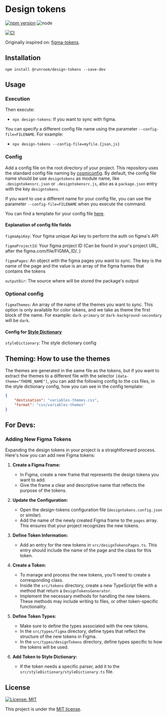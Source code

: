 # Design tokens

[![npm version](https://img.shields.io/npm/v/@runroom/design-tokens.svg)](https://www.npmjs.com/package/@runroom/design-tokens)
![node](https://img.shields.io/node/v/@runroom/design-tokens.svg)

[![CI](https://github.com/Runroom/design-tokens/actions/workflows/ci.yaml/badge.svg)](https://github.com/Runroom/design-tokens/actions/workflows/ci.yaml)

Originally inspired on: [figma-tokens](https://github.com/klaufel/figma-tokens).

## Installation

`npm install @runroom/design-tokens --save-dev`

## Usage

### Execution

Then execute:

- `npx design-tokens`: If you want to sync with figma.

You can specify a different config file name using the parameter `--config-file=FILENAME`. For
example:

- `npx design-tokens --config-file=myfile.{json,js}`

### Config

Add a config file on the root directory of your project. This repository uses the standard config file naming
by [cosmiconfig](https://www.npmjs.com/package/cosmiconfig).
By default, the config file name should be use `designtokens` as module name, like `.designtokensrc.json`
or `.designtokensrc.js`, also as a `package.json` entry with the key `designtokens`.

If you want to use a different name for your config file, you can use the parameter `--config-file=FILENAME` when you
execute the command.

You can find a template for your config file [here](.template-designtokensrc.json).

#### Explanation of config file fields

`figmaApiKey`: Your figma unique Api key to perform the auth on figma's API

`figmaProjectId`: Your figma project ID (Can be found in your's project URL, after the figma.com/file/FIGMA_ID/..)

`figmaPages`: An object with the figma pages you want to sync. The key is the name of the page and the value is an
array of the figma frames that contains the tokens

`outputDir`: The source where will be stored the package's output

### Optional config

`figmaThemes`: An array of the name of the themes you want to sync. This option is only available for color tokens, and
we take as theme the first block of the name. For example: `dark-primary` or `dark-background-secondary` will be `dark`.

#### Config for [Style Dictionary](https://amzn.github.io/style-dictionary/#/config)

`styleDictionary`: The style dictionary config

## Theming: How to use the themes

The themes are generated in the same file as the tokens, but if you want to extract the themes to a different file with
the selector `[data-theme="THEME_NAME"]`, you can add the following config to the css files, in the style dictionary
config, how you can see in the config template:

```json
{
    "destination": "variables-themes.css",
    "format": "css/variables-themes"
}
```

## For Devs:

### Adding New Figma Tokens

Expanding the design tokens in your project is a straightforward process. Here's how you can add new Figma tokens:

1. **Create a Figma Frame:**
    - In Figma, create a new frame that represents the design tokens you want to add.
    - Give the frame a clear and descriptive name that reflects the purpose of the tokens.

2. **Update the Configuration:**
    - Open the design-tokens configuration file (`designtokens.config.json` or similar).
    - Add the name of the newly created Figma frame to the `pages` array. This ensures that your project recognizes the
      new tokens.

3. **Define Token Information:**
    - Add an entry for the new tokens in `src/designTokensPages.ts`. This entry should include the name of the page and
      the class for this token.

4. **Create a Token:**
    - To manage and process the new tokens, you'll need to create a corresponding class.
    - Inside the `src/tokens` directory, create a new TypeScript file with a method that return
      a `DesignTokensGenerator`.
    - Implement the necessary methods for handling the new tokens. These methods may include writing to
      files, or other token-specific functionality.

5. **Define Token Types:**
    - Make sure to define the types associated with the new tokens.
    - In the `src/types/figma` directory, define types that reflect the structure of the new tokens in Figma.
    - In the `src/types/designTokens` directory, define types specific to how the tokens will be used.

6. **Add Token to Style Dictionary:**
    - If the token needs a specific parser, add it to the `src/styleDictionary/styleDictionary.ts` file.

## License

[![License: MIT](https://img.shields.io/badge/License-MIT-yellow.svg)](https://opensource.org/licenses/MIT)

This project is under the [MIT license](LICENSE).
